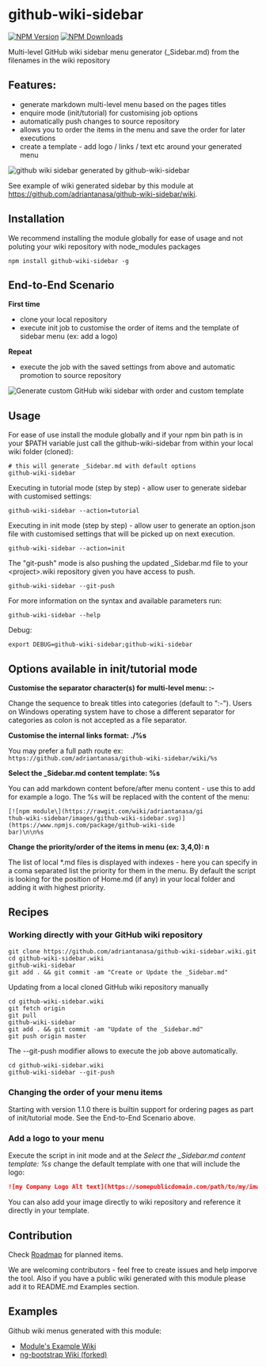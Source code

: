 # github-wiki-sidebar

[![NPM Version][npm-image]][npm-url]
[![NPM Downloads][downloads-image]][downloads-url]

Multi-level GitHub wiki sidebar menu generator (_Sidebar.md) from the filenames in the wiki repository 

## Features:

* generate markdown multi-level menu based on the pages titles
* enquire mode (init/tutorial) for customising job options
* automatically push changes to source repository
* allows you to order the items in the menu and save the order for later executions
* create a template - add logo / links / text etc around your generated menu

![github wiki sidebar generated by github-wiki-sidebar](https://raw.githubusercontent.com/wiki/adriantanasa/github-wiki-sidebar/images/github-wiki-sidebar-generator.png)

See example of wiki generated sidebar by this module at https://github.com/adriantanasa/github-wiki-sidebar/wiki.

## Installation

We recommend installing the module globally for ease of usage and not poluting your wiki repository with node_modules packages

```shell
npm install github-wiki-sidebar -g
```

## End-to-End Scenario

**First time**
* clone your local repository
* execute init job to customise the order of items  and the template of sidebar menu (ex: add a logo)

**Repeat**
* execute the job with the saved settings from above and automatic promotion to source repository

![Generate custom GitHub wiki sidebar with order and custom template](https://raw.githubusercontent.com/wiki/adriantanasa/github-wiki-sidebar/images/generating-github-wiki-sidebar-order-and-template.png)

## Usage

For ease of use install the module globally and if your npm bin path is in your $PATH variable just call the github-wiki-sidebar from within your local wiki folder (cloned):

```shell
# this will generate _Sidebar.md with default options
github-wiki-sidebar
```

Executing in tutorial mode (step by step) - allow user to generate sidebar with customised settings:

```shell
github-wiki-sidebar --action=tutorial
```

Executing in init mode (step by step) - allow user to generate an option.json file with customised settings that will be picked up on next execution.

```shell
github-wiki-sidebar --action=init
```

The "git-push" mode is also pushing the updated \_Sidebar.md file to your \<project\>.wiki repository given you have access to push.

```shell
github-wiki-sidebar --git-push
```

For more information on the syntax and available parameters run:

```shell
github-wiki-sidebar --help
```

Debug:

```shell
export DEBUG=github-wiki-sidebar;github-wiki-sidebar
```

## Options available in init/tutorial mode

**Customise the separator character(s) for multi-level menu: \:-**

Change the sequence to break titles into categories (default to ":-"). Users on Windows operating system have to chose a different separator for categories as colon is not accepted as a file separator.

**Customise the internal links format: ./%s**

You may prefer a full path route ex:  ```https://github.com/adriantanasa/github-wiki-sidebar/wiki/%s```

**Select the _Sidebar.md content template: %s**

You can add markdown content before/after menu content - use this to add for example a logo. The %s will be replaced with the content of the menu:

```
[![npm module\](https://rawgit.com/wiki/adriantanasa/gi
thub-wiki-sidebar/images/github-wiki-sidebar.svg)](https://www.npmjs.com/package/github-wiki-side
bar)\n\n%s
```

**Change the priority/order of the items in menu (ex: 3,4,0): n**

The list of local *.md files is displayed with indexes - here you can specify in a coma separated list the priority for them in the menu. By default the script is looking for the position of Home.md (if any) in your local folder and adding it with highest priority.


## Recipes

### Working directly with your GitHub wiki repository

```shell
git clone https://github.com/adriantanasa/github-wiki-sidebar.wiki.git
cd github-wiki-sidebar.wiki
github-wiki-sidebar
git add . && git commit -am "Create or Update the _Sidebar.md"
```

Updating from a local cloned GitHub wiki repository manually

```shell
cd github-wiki-sidebar.wiki
git fetch origin
git pull
github-wiki-sidebar
git add . && git commit -am "Update of the _Sidebar.md"
git push origin master
```

The --git-push modifier allows to execute the job above automatically.

```shell
cd github-wiki-sidebar.wiki
github-wiki-sidebar --git-push
```

### Changing the order of your menu items

Starting with version 1.1.0 there is builtin support for ordering pages as part of init/tutorial mode. See the End-to-End Scenario above.

### Add a logo to your menu

Execute the script in init mode and at the *Select the _Sidebar.md content template: %s* change the default template with one that will include the logo:

```markdown
![my Company Logo Alt text](https://somepublicdomain.com/path/to/my/image.png)\n\n%s
```

You can also add your image directly to wiki repository and reference it directly in your template.

## Contribution

Check [Roadmap](https://github.com/adriantanasa/github-wiki-sidebar/wiki/Roadmap) for planned items.

We are welcoming contributors - feel free to create issues and help imporve the tool. Also if you have a public wiki generated with this module please add it to README.md Examples section.

## Examples

Github wiki menus generated with this module:

* [Module's Example Wiki](https://github.com/adriantanasa/github-wiki-sidebar/wiki)
* [ng-bootstrap Wiki \(forked\)](https://github.com/adriantanasa/ng-bootstrap/wiki)


[npm-image]: https://img.shields.io/npm/v/github-wiki-sidebar.svg
[npm-url]: https://npmjs.org/package/github-wiki-sidebar
[downloads-image]: https://img.shields.io/npm/dm/github-wiki-sidebar.svg
[downloads-url]: https://npmjs.org/package/github-wiki-sidebar
